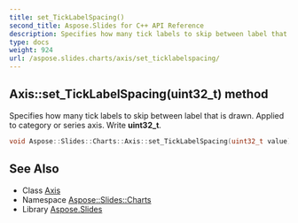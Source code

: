 ```yaml
---
title: set_TickLabelSpacing()
second_title: Aspose.Slides for C++ API Reference
description: Specifies how many tick labels to skip between label that is drawn. Applied to category or series axis. Write uint32_t.
type: docs
weight: 924
url: /aspose.slides.charts/axis/set_ticklabelspacing/
---
```

## Axis::set_TickLabelSpacing(uint32_t) method


Specifies how many tick labels to skip between label that is drawn. Applied to category or series axis. Write **uint32_t**.

```cpp
void Aspose::Slides::Charts::Axis::set_TickLabelSpacing(uint32_t value) override
```

## See Also

* Class [Axis](../)
* Namespace [Aspose::Slides::Charts](../../)
* Library [Aspose.Slides](../../../)
